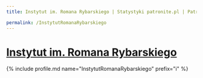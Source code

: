 ```yaml
---
title: Instytut im. Romana Rybarskiego | Statystyki patronite.pl | Patromierz

permalink: /InstytutRomanaRybarskiego
---
```


# [Instytut im. Romana Rybarskiego](https://patronite.pl/InstytutRomanaRybarskiego)

{% include profile.md name="InstytutRomanaRybarskiego" prefix="i" %}
